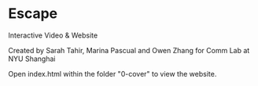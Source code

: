 # Escape

Interactive Video & Website

Created by Sarah Tahir, Marina Pascual and Owen Zhang for Comm Lab at NYU Shanghai

Open index.html within the folder "0-cover" to view the website.
